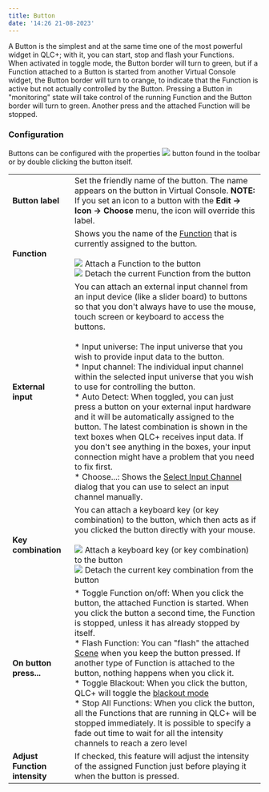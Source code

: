 ```yaml
---
title: Button
date: '14:26 21-08-2023'
---
```


A Button is the simplest and at the same time one of the most powerful widget in QLC+; with it, you can start, stop and flash your Functions.  
When activated in toggle mode, the Button border will turn to green, but if a Function attached to a Button is started from another Virtual Console widget, the Button border will turn to orange, to indicate that the Function is active but not actually controlled by the Button. Pressing a Button in "monitoring" state will take control of the running Function and the Button border will turn to green. Another press and the attached Function will be stopped.

### Configuration

Buttons can be configured with the properties ![](/basics/edit.png) button found in the toolbar or by double clicking the button itself.

|     |     |
| --- | --- |
| **Button label** | Set the friendly name of the button. The name appears on the button in Virtual Console. **NOTE:** If you set an icon to a button with the **Edit -> Icon -> Choose** menu, the icon will override this label. |
| **Function** | Shows you the name of the [Function](/basics/glossary-and-concepts#function) that is currently assigned to the button.<br><br>![](/basics/attach.png) Attach a Function to the button  <br>![](/basics/detach.png) Detach the current Function from the button |
| **External input** | You can attach an external input channel from an input device (like a slider board) to buttons so that you don't always have to use the mouse, touch screen or keyboard to access the buttons.<br><br>* Input universe: The input universe that you wish to provide input data to the button.<br>* Input channel: The individual input channel within the selected input universe that you wish to use for controlling the button.<br>* Auto Detect: When toggled, you can just press a button on your external input hardware and it will be automatically assigned to the button. The latest combination is shown in the text boxes when QLC+ receives input data. If you don't see anything in the boxes, your input connection might have a problem that you need to fix first.<br>* Choose...: Shows the [Select Input Channel](selectinputchannel.html) dialog that you can use to select an input channel manually. |
| **Key combination** | You can attach a keyboard key (or key combination) to the button, which then acts as if you clicked the button directly with your mouse.<br><br>![](/basics/key_bindings.png) Attach a keyboard key (or key combination) to the button  <br>![](/basics/fileclose.png) Detach the current key combination from the button |
| **On button press...** | * Toggle Function on/off: When you click the button, the attached Function is started. When you click the button a second time, the Function is stopped, unless it has already stopped by itself.<br>* Flash Function: You can "flash" the attached [Scene](/basics/glossary-and-concepts#scene) when you keep the button pressed. If another type of Function is attached to the button, nothing happens when you click it.<br>* Toggle Blackout: When you click the button, QLC+ will toggle the [blackout mode](/basics/glossary-and-concepts#blackout)<br>* Stop All Functions: When you click the button, all the Functions that are running in QLC+ will be stopped immediately. It is possible to specify a fade out time to wait for all the intensity channels to reach a zero level |
| **Adjust Function intensity** | If checked, this feature will adjust the intensity of the assigned Function just before playing it when the button is pressed. |